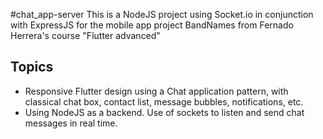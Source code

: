 #chat_app-server
This is a NodeJS project using Socket.io in conjunction with ExpressJS for the mobile app project BandNames from Fernado Herrera's course "Flutter advanced"

## Topics
- Responsive Flutter design using a Chat application pattern, with classical chat box, contact list, message bubbles, notifications, etc.
- Using NodeJS as a backend. Use of sockets to listen and send chat messages in real time.
